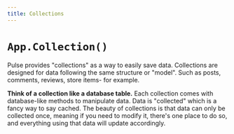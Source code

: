 ```yaml
---
title: Collections
---
```


# `App.Collection()`

Pulse provides "collections" as a way to easily save data. Collections are designed for data following the same structure or "model". Such as posts, comments, reviews, store items- for example.

**Think of a collection like a database table.** Each collection comes with database-like methods to manipulate data. Data is "collected" which is a fancy way to say cached. The beauty of collections is that data can only be collected once, meaning if you need to modify it, there's one place to do so, and everything using that data will update accordingly.
